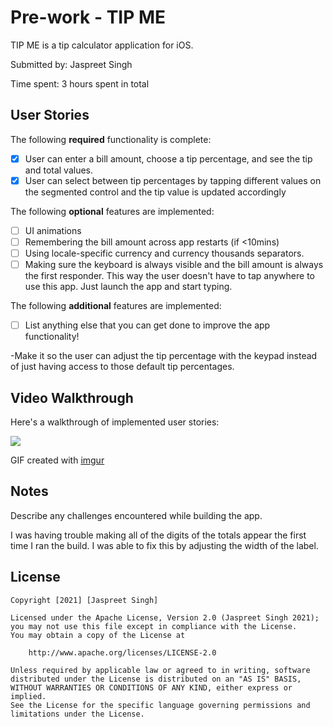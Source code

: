 # Pre-work - TIP ME

TIP ME is a tip calculator application for iOS.

Submitted by: Jaspreet Singh

Time spent: 3 hours spent in total

## User Stories

The following **required** functionality is complete:

* [X] User can enter a bill amount, choose a tip percentage, and see the tip and total values.
* [X] User can select between tip percentages by tapping different values on the segmented control and the tip value is updated accordingly

The following **optional** features are implemented:

* [ ] UI animations
* [ ] Remembering the bill amount across app restarts (if <10mins)
* [ ] Using locale-specific currency and currency thousands separators.
* [ ] Making sure the keyboard is always visible and the bill amount is always the first responder. This way the user doesn't have to tap anywhere to use this app. Just launch the app and start typing.

The following **additional** features are implemented:

- [ ] List anything else that you can get done to improve the app functionality!

-Make it so the user can adjust the tip percentage with the keypad instead of just having access to those default tip percentages. 

## Video Walkthrough

Here's a walkthrough of implemented user stories:

![]( https://imgur.com/a/mAvjMd3.gif )

GIF created with [imgur](http://www.imgur.com.)

## Notes

Describe any challenges encountered while building the app.

I was having trouble making all of the digits of the totals appear the first time I ran the build. I was able to fix this by adjusting the width of the label.

## License

    Copyright [2021] [Jaspreet Singh]

    Licensed under the Apache License, Version 2.0 (Jaspreet Singh 2021);
    you may not use this file except in compliance with the License.
    You may obtain a copy of the License at

        http://www.apache.org/licenses/LICENSE-2.0

    Unless required by applicable law or agreed to in writing, software
    distributed under the License is distributed on an "AS IS" BASIS,
    WITHOUT WARRANTIES OR CONDITIONS OF ANY KIND, either express or implied.
    See the License for the specific language governing permissions and
    limitations under the License.
